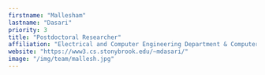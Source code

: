 ```yaml
---
firstname: "Mallesham"
lastname: "Dasari"
priority: 3 
title: "Postdoctoral Researcher"
affiliation: "Electrical and Computer Engineering Department & Computer Science Department"
website: "https://www3.cs.stonybrook.edu/~mdasari/"
image: "/img/team/mallesh.jpg"
---
```

